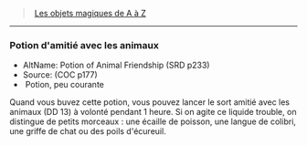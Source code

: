 ﻿> [Les objets magiques de A à Z](hd_magicitems_az_les_objets_magiques_de_a_a_z.md)

---

### Potion d'amitié avec les animaux

- AltName: Potion of Animal Friendship (SRD p233)
- Source: (COC p177)
-  Potion, peu courante

Quand vous buvez cette potion, vous pouvez lancer le sort amitié avec les animaux (DD 13) à volonté pendant 1 heure. Si on agite ce liquide trouble, on distingue de petits morceaux : une écaille de poisson, une langue de colibri, une griffe de chat ou des poils d'écureuil.

